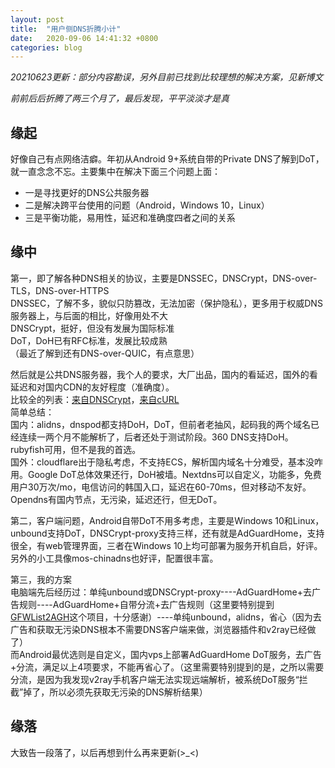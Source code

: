 ```yaml
---
layout: post
title:  "用户侧DNS折腾小计"  
date:   2020-09-06 14:41:32 +0800
categories: blog
---
```


*20210623更新：部分内容勘误，另外目前已找到比较理想的解决方案，见新博文*

*前前后后折腾了两三个月了，最后发现，平平淡淡才是真*  

## 缘起  

好像自己有点网络洁癖。年初从Android 9+系统自带的Private DNS了解到DoT，就一直念念不忘。主要集中在解决下面三个问题上面：  
- 一是寻找更好的DNS公共服务器  
- 二是解决跨平台使用的问题（Android，Windows 10，Linux）  
- 三是平衡功能，易用性，延迟和准确度四者之间的关系  

## 缘中  

第一，即了解各种DNS相关的协议，主要是DNSSEC，DNSCrypt，DNS-over-TLS，DNS-over-HTTPS  
DNSSEC，了解不多，貌似只防篡改，无法加密（保护隐私），更多用于权威DNS服务器上，与后面的相比，好像用处不大  
DNSCrypt，挺好，但没有发展为国际标准  
DoT，DoH已有RFC标准，发展比较成熟  
（最近了解到还有DNS-over-QUIC，有点意思）  

然后就是公共DNS服务器，我个人的要求，大厂出品，国内的看延迟，国外的看延迟和对国内CDN的友好程度（准确度）。  
比较全的列表：[来自DNSCrypt](https://dnscrypt.info/public-servers)，[来自cURL](https://github.com/curl/curl/wiki/DNS-over-HTTPS#publicly-available-servers)  
简单总结：  
国内：alidns，dnspod都支持DoH，DoT，但前者老抽风，起码我的两个域名已经连续一两个月不能解析了，后者还处于测试阶段。360 DNS支持DoH。rubyfish可用，但不是我的首选。  
国外：cloudflare出于隐私考虑，不支持ECS，解析国内域名十分难受，基本没咋用。Google DoT总体效果还行，DoH被墙。Nextdns可以自定义，功能多，免费用户30万次/mo，电信访问的韩国入口，延迟在60-70ms，但对移动不友好。Opendns有国内节点，无污染，延迟还行，但无DoT。  

第二，客户端问题，Android自带DoT不用多考虑，主要是Windows 10和Linux，unbound支持DoT，DNSCrypt-proxy支持三样，还有就是AdGuardHome，支持很全，有web管理界面，三者在Windows 10上均可部署为服务开机自启，好评。  
另外的小工具像mos-chinadns也好评，配置很丰富。  

第三，我的方案  
电脑端先后经历过：单纯unbound或DNSCrypt-proxy----AdGuardHome+去广告规则----AdGuardHome+自带分流+去广告规则（这里要特别提到[GFWList2AGH](https://github.com/hezhijie0327/GFWList2AGH)这个项目，十分感谢）----单纯unbound，alidns，省心（因为去广告和获取无污染DNS根本不需要DNS客户端来做，浏览器插件和v2ray已经做了）  
而Android最优选则是自定义，国内vps上部署AdGuardHome DoT服务，去广告+分流，满足以上4项要求，不能再省心了。（这里需要特别提到的是，之所以需要分流，是因为我发现v2ray手机客户端无法实现远端解析，被系统DoT服务“拦截”掉了，所以必须先获取无污染的DNS解析结果）  

## 缘落  

大致告一段落了，以后再想到什么再来更新(>_<)  
